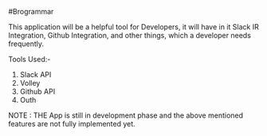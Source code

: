 #Brogrammar

This application will be a helpful tool for Developers, it will have in it Slack IR Integration, Github Integration, and other things, which a developer needs frequently.

Tools Used:-
1. Slack API
2. Volley
3. Github API
4. Outh

NOTE : THE App is still in development phase and the above mentioned features are not fully implemented yet.
